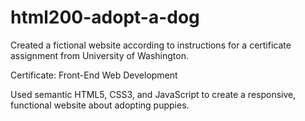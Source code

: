 # html200-adopt-a-dog

Created a fictional website according to instructions for a certificate assignment from University of Washington.

Certificate: Front-End Web Development

Used semantic HTML5, CSS3, and JavaScript to create a responsive, functional website about adopting puppies.
